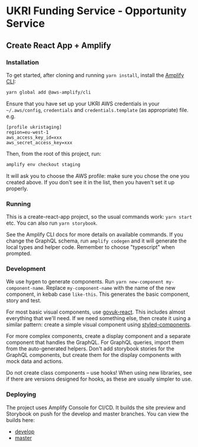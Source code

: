 # UKRI Funding Service - Opportunity Service

## Create React App + Amplify

### Installation

To get started, after cloning and running `yarn install`, install the [Amplify CLI](https://github.com/aws-amplify/amplify-cli):

```sh
yarn global add @aws-amplify/cli
```

Ensure that you have set up your UKRI AWS credentials in your `~/.aws/config`, `credentials` and `credentials.template` (as appropriate) file. e.g.

```
[profile ukristaging]
region=eu-west-1
aws_access_key_id=xxx
aws_secret_access_key=xxx
```

Then, from the root of this project, run:

```sh
amplify env checkout staging
```

It will ask you to choose the AWS profile: make sure you chose the one you created above. If you don't see it in the list, then you haven't set it up properly.

### Running

This is a create-react-app project, so the usual commands work: `yarn start` etc. You can also run `yarn storybook`.

See the Amplify CLI docs for more details on available commands. If you change the GraphQL schema, run `amplify codegen` and it will generate the local types and helper code. Remember to choose "typescript" when prompted.

### Development

We use hygen to generate components. Run `yarn new-component my-component-name`. Replace `my-component-name` with the name of the new component, in kebab case `like-this`. This generates the basic component, story and test.

For most basic visual components, use [govuk-react](https://govuk-react.github.io/govuk-react/). This includes almost everything that we'll need. If we need something else, then create it using a similar pattern: create a simple visual component using [styled-components](https://www.styled-components.com/docs).

For more complex components, create a display component and a separate component that handles the GraphQL. For GraphQL queries, import them from the auto-generated helpers. Don't add storybook stories for the GraphQL components, but create them for the display components with mock data and actions.

Do not create class components – use hooks! When using new libraries, see if there are versions designed for hooks, as these are usually simpler to use.

### Deploying

The project uses Amplify Console for CI/CD. It builds the site preview and Storybook on push for the develop and master branches. You can view the builds here:

-   [develop](https://develop.d3dx8vaq8f7njk.amplifyapp.com/)
-   [master](https://master.d3dx8vaq8f7njk.amplifyapp.com/)
